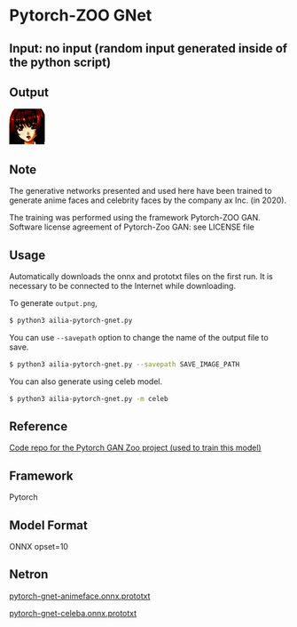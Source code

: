 # Pytorch-ZOO GNet

## Input: no input (random input generated inside of the python script)

## Output

![Output](output.png)

## Note

The generative networks presented and used here have been trained to generate anime faces
and celebrity faces by the company ax Inc. (in 2020).

The training was performed using the framework Pytorch-ZOO GAN.
Software license agreement of Pytorch-Zoo GAN: see LICENSE file

## Usage

Automatically downloads the onnx and prototxt files on the first run.
It is necessary to be connected to the Internet while downloading.

To generate `output.png`,
``` bash
$ python3 ailia-pytorch-gnet.py
```

You can use `--savepath` option to change the name of the output file to save.
```bash
$ python3 ailia-pytorch-gnet.py --savepath SAVE_IMAGE_PATH
```

You can also generate using celeb model.

``` bash
$ python3 ailia-pytorch-gnet.py -m celeb
```


## Reference

[Code repo for the Pytorch GAN Zoo project (used to train this model)](https://github.com/facebookresearch/pytorch_GAN_zoo)

## Framework

Pytorch

## Model Format

ONNX opset=10

## Netron

[pytorch-gnet-animeface.onnx.prototxt](https://lutzroeder.github.io/netron/?url=https://storage.googleapis.com/ailia-models/pytorch-gan/pytorch-gnet-animeface.onnx.prototxt)

[pytorch-gnet-celeba.onnx.prototxt](https://lutzroeder.github.io/netron/?url=https://storage.googleapis.com/ailia-models/pytorch-gan/pytorch-gnet-celeba.onnx.prototxt)

